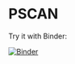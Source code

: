 # PSCAN


Try it with Binder:

[![Binder](https://mybinder.org/badge_logo.svg)](https://mybinder.org/v2/gh/SystemsBiologist/PSCAN/master)

